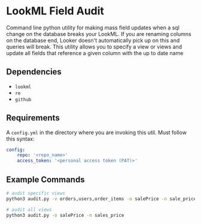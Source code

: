 # LookML Field Audit
Command line python utility for making mass field updates when a sql change on the database breaks your LookML. If
you are renaming columns on the database end, Looker doesn't automatically pick up on this and queries will break. This utility
allows you to specify a view or views and update all fields that reference a given column with the up to date name

## Dependencies
* `lookml`
* `re`
* `github`

## Requirements
A `config.yml` in the directory where you are invoking this util. Must follow this syntax:

```yml
config:
    repo: '<repo_name>'
    access_token: '<personal access token (PAT)>'
```

## Example Commands

```bash
# audit specific views
python3 audit.py -v orders,users,order_items -o salePrice -n sale_price

# audit all views
python3 audit.py -o salePrice -n sales_price
```
